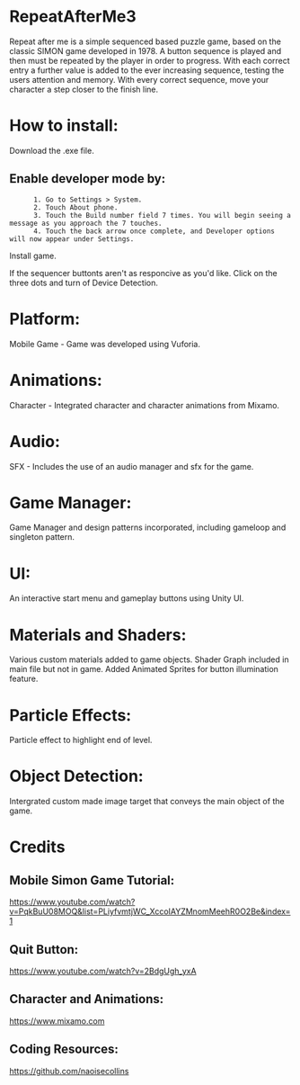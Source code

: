 # RepeatAfterMe3
 
Repeat after me is a simple sequenced based puzzle game, based on the classic SIMON game developed in 1978. A button sequence is played and then must be repeated by the player in order to progress. With each correct entry a further value is added to the ever increasing sequence, testing the users attention and memory. With every correct sequence, move your character a step closer to the finish line.



# How to install:
Download the .exe file.

## Enable developer mode by:
          1. Go to Settings > System.
          2. Touch About phone.
          3. Touch the Build number field 7 times. You will begin seeing a message as you approach the 7 touches.
          4. Touch the back arrow once complete, and Developer options will now appear under Settings.

Install game.

If the sequencer buttonts aren't as responcive as you'd like. Click on the three dots and turn of Device Detection. 



# Platform: 
Mobile Game - Game was developed using Vuforia.

# Animations:
Character - Integrated character and character animations from Mixamo.

# Audio:
SFX - Includes the use of an audio manager and sfx for the game.

# Game Manager:
Game Manager and design patterns incorporated, including gameloop and singleton pattern.

# UI:
An interactive start menu and gameplay buttons using Unity UI.

# Materials and Shaders: 
Various custom materials added to game objects. Shader Graph included in main file but not in game.
Added Animated Sprites for button illumination feature. 

# Particle Effects: 
Particle effect to highlight end of level.

# Object Detection:
Intergrated custom made image target that conveys the main object of the game.




# Credits
## Mobile Simon Game Tutorial:
https://www.youtube.com/watch?v=PqkBuU08MOQ&list=PLiyfvmtjWC_XccoIAYZMnomMeehR0O2Be&index=1

## Quit Button:
https://www.youtube.com/watch?v=2BdgUgh_yxA

## Character and Animations:
https://www.mixamo.com

## Coding Resources:
https://github.com/naoisecollins
